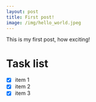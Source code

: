 ```yaml
---
layout: post
title: First post!
image: /img/hello_world.jpeg
---
```


This is my first post, how exciting!

# Task list
- [x] item 1
- [x] item 2
- [x] item 3
